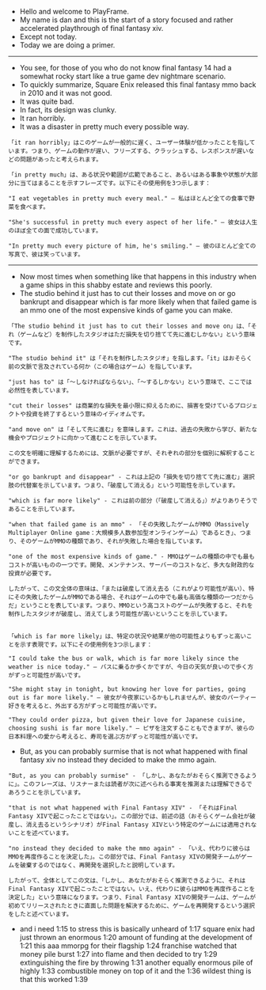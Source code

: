 - Hello and welcome to PlayFrame.
- My name is dan and this is the start of a story focused and rather accelerated playthrough of final fantasy xiv.
- Except not today.
- Today we are doing a primer.

---

- You see, for those of you who do not know final fantasy 14 had a somewhat rocky start like a true game dev nightmare scenario.
- To quickly summarize, Square Enix released this final fantasy mmo back in 2010 and it was not good.
- It was quite bad.
- In fact, its design was clunky.
- It ran horribly.
- It was a disaster in pretty much every possible way.

```
「it ran horribly」はこのゲームが一般的に遅く、ユーザー体験が低かったことを指しています。つまり、ゲームの動作が遅い、フリーズする、クラッシュする、レスポンスが遅いなどの問題があったと考えられます。
```

```
「in pretty much」は、ある状況や範囲が広範であること、あるいはある事象や状態が大部分に当てはまることを示すフレーズです。以下にその使用例を3つ示します：

"I eat vegetables in pretty much every meal." – 私はほとんど全ての食事で野菜を食べます。

"She's successful in pretty much every aspect of her life." – 彼女は人生のほぼ全ての面で成功しています。

"In pretty much every picture of him, he's smiling." – 彼のほとんど全ての写真で、彼は笑っています。
```

---

- Now most times when something like that happens in this industry when a game ships in this shabby estate and reviews this poorly.
- The studio behind it just has to cut their losses and move on or go bankrupt and disappear which is far more likely when that failed game is an mmo one of the most expensive kinds of game you can make.

```
「The studio behind it just has to cut their losses and move on」は、「それ（ゲームなど）を制作したスタジオはただ損失を切り捨てて先に進むしかない」という意味です。

"The studio behind it" は「それを制作したスタジオ」を指します。「it」はおそらく前の文脈で言及されている何か（この場合はゲーム）を指しています。

"just has to" は「〜しなければならない」、「〜するしかない」という意味で、ここでは必然性を表しています。

"cut their losses" は商業的な損失を最小限に抑えるために、損害を受けているプロジェクトや投資を終了するという意味のイディオムです。

"and move on" は「そして先に進む」を意味します。これは、過去の失敗から学び、新たな機会やプロジェクトに向かって進むことを示しています。
```

```
この文を明確に理解するためには、文脈が必要ですが、それぞれの部分を個別に解釈することができます。

"or go bankrupt and disappear" - これは上記の「損失を切り捨てて先に進む」選択肢の代替案を示しています。つまり、「破産して消える」という可能性を示しています。

"which is far more likely" - これは前の部分（「破産して消える」）がよりありそうであることを示しています。

"when that failed game is an mmo" - 「その失敗したゲームがMMO（Massively Multiplayer Online game：大規模多人数参加型オンラインゲーム）であるとき」、つまり、そのゲームがMMOの種類であり、それが失敗した場合を指しています。

"one of the most expensive kinds of game." - MMOはゲームの種類の中でも最もコストが高いものの一つです。開発、メンテナンス、サーバーのコストなど、多大な財政的な投資が必要です。

したがって、この文全体の意味は、「または破産して消え去る（これがより可能性が高い）、特にその失敗したゲームがMMOである場合、それはゲームの中でも最も高価な種類の一つだからだ」ということを表しています。つまり、MMOという高コストのゲームが失敗すると、それを制作したスタジオが破産し、消えてしまう可能性が高いということを示しています。
```

```

「which is far more likely」は、特定の状況や結果が他の可能性よりもずっと高いことを示す表現です。以下にその使用例を3つ示します：

"I could take the bus or walk, which is far more likely since the weather is nice today." – バスに乗るか歩くかですが、今日の天気が良いので歩く方がずっと可能性が高いです。

"She might stay in tonight, but knowing her love for parties, going out is far more likely." – 彼女が今夜家にいるかもしれませんが、彼女のパーティー好きを考えると、外出する方がずっと可能性が高いです。

"They could order pizza, but given their love for Japanese cuisine, choosing sushi is far more likely." – ピザを注文することもできますが、彼らの日本料理への愛から考えると、寿司を選ぶ方がずっと可能性が高いです。
```

- But, as you can probably surmise that is not what happened with final fantasy xiv no instead they decided to make the mmo again.

```
"But, as you can probably surmise" - 「しかし、あなたがおそらく推測できるように」。このフレーズは、リスナーまたは読者が次に述べられる事実を推測または理解できるであろうことを示しています。

"that is not what happened with Final Fantasy XIV" - 「それはFinal Fantasy XIVで起こったことではない」。この部分では、前述の話（おそらくゲーム会社が破産し、消え去るというシナリオ）がFinal Fantasy XIVという特定のゲームには適用されないことを述べています。

"no instead they decided to make the mmo again" - 「いえ、代わりに彼らはMMOを再度作ることを決定した」。この部分では、Final Fantasy XIVの開発チームがゲームを破棄するのではなく、再開発を選択したと説明しています。

したがって、全体としてこの文は、「しかし、あなたがおそらく推測できるように、それはFinal Fantasy XIVで起こったことではない。いえ、代わりに彼らはMMOを再度作ることを決定した」という意味になります。つまり、Final Fantasy XIVの開発チームは、ゲームが初めてリリースされたときに直面した問題を解決するために、ゲームを再開発するという選択をしたと述べています。
```

-  and i need
1:15
to stress this is basically unheard of
1:17
square enix had just thrown an enormous
1:20
amount of funding at the development of
1:21
this aaa mmorpg for their flagship
1:24
franchise watched that money pile burst
1:27
into flame and then decided to try
1:29
extinguishing the fire by throwing
1:31
another equally enormous pile of highly
1:33
combustible money on top of it and the
1:36
wildest thing is that this worked
1:39
